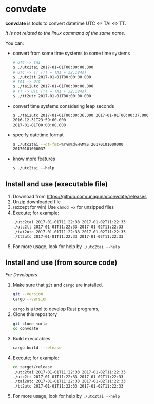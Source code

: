 # convdate

**convdate** is tools to convert datetime UTC <=> TAI <=> TT.

*It is not related to the linux command of the same name.*


You can:
- convert from some time systems to some time systems
    ```bash
    # UTC -> TAI
    $ ./utc2tai 2017-01-01T00:00:00.000
    # UTC -> TT (TT = TAI + 32.184s)
    $ ./utc2tt 2017-01-01T00:00:00.000
    # TAI -> UTC
    $ ./tai2utc 2017-01-01T00:00:00.000
    # TT -> UTC (TT = TAI + 32.184s)
    $ ./tt2utc 2017-01-01T00:00:00.000
    ```
- convert time systems considering leap seconds
    ```bash
    $ ./tai2utc 2017-01-01T00:00:36.000 2017-01-01T00:00:37.000
    2016-12-31T23:59:60.000
    2017-01-01T00:00:00.000
    ```
- specify datetime format
    ```bash
    $ ./utc2tai --dt-fmt=%Y%m%d%H%M%S 20170101000000
    20170101000037
    ```
- know more features
    ```
    $ ./utc2tai --help
    ```


Install and use (executable file)
---------------------------------

1. Download from https://github.com/unaguna/convdate/releases
1. Unzip downloaded file
1. (except for win) Use `chmod +x` for unzipped files
1. Execute; for example:
    ```bash
    ./utc2tai 2017-01-01T11:22:33 2017-01-02T11:22:33
    ./utc2tt 2017-01-01T11:22:33 2017-01-02T11:22:33
    ./tai2utc 2017-01-01T11:22:33 2017-01-02T11:22:33
    ./tt2utc 2017-01-01T11:22:33 2017-01-02T11:22:33
    ```
1. For more usage, look for help by ``./utc2tai --help``


Install and use (from source code)
----------------------------------
*For Developers*

1. Make sure that `git` and `cargo` are installed.
    ```bash
    git --version
    cargo --version
    ```
    `cargo` is a tool to develop [Rust](https://www.rust-lang.org) programs,
1. Clone this repository
    ```bash
    git clone <url>
    cd convdate
    ```
1. Build executables
    ```bash
    cargo build --release
    ```
1. Execute; for example:
    ```bash
    cd target/release
    ./utc2tai 2017-01-01T11:22:33 2017-01-02T11:22:33
    ./utc2tt 2017-01-01T11:22:33 2017-01-02T11:22:33
    ./tai2utc 2017-01-01T11:22:33 2017-01-02T11:22:33
    ./tt2utc 2017-01-01T11:22:33 2017-01-02T11:22:33
    ```
1. For more usage, look for help by ``./utc2tai --help``
